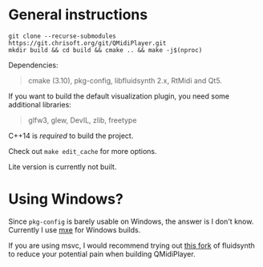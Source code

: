 # General instructions

```
git clone --recurse-submodules https://git.chrisoft.org/git/QMidiPlayer.git
mkdir build && cd build && cmake .. && make -j$(nproc)
```

Dependencies:

> cmake (3.10), pkg-config, libfluidsynth 2.x, RtMidi and Qt5.

If you want to build the default visualization plugin, you need some additional libraries:

> glfw3, glew, DevIL, zlib, freetype

C++14 is _required_ to build the project.

Check out `make edit_cache` for more options.

Lite version is currently not built.

# Using Windows?

Since `pkg-config` is barely usable on Windows, the answer is I don't know.
Currently I use [mxe](https://mxe.cc) for Windows builds.

If you are using msvc, I would recommend trying out [this fork](https://github.com/chirs241097/fluidsynth-sans-glib/)
of fluidsynth to reduce your potential pain when building QMidiPlayer.

